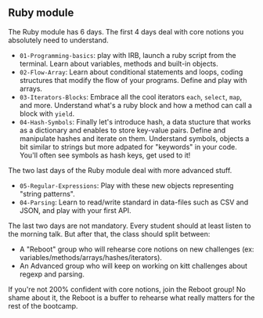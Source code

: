 ## Ruby module

The Ruby module has 6 days. The first 4 days deal with core notions you absolutely need to understand.

- `01-Programming-basics`: play with IRB, launch a ruby script from the terminal. Learn about variables, methods and built-in objects.
- `02-Flow-Array`: Learn about conditional statements and loops, coding structures that modify the flow of your programs. Define and play with arrays.
- `03-Iterators-Blocks`: Embrace all the cool iterators `each`, `select`, `map`, and more. Understand what's a ruby block and how a method can call a block with `yield`.
- `04-Hash-Symbols`: Finally let's introduce hash, a data stucture that works as a dictionary and enables to store key-value pairs. Define and manipulate hashes and iterate on them. Understand symbols, objects a bit similar to strings but more adpated for "keywords" in your code. You'll often see symbols as hash keys, get used to it!

The two last days of the Ruby module deal with more advanced stuff.

- `05-Regular-Expressions`: Play with these new objects representing "string patterns".
- `04-Parsing`: Learn to read/write standard in data-files such as CSV and JSON, and play with your first API.

The last two days are not mandatory. Every student should at least listen to the morning talk. But after that, the class should split between:

- A "Reboot" group who will rehearse core notions on new challenges (ex: variables/methods/arrays/hashes/iterators).
- An Advanced group who will keep on working on kitt challenges about regexp and parsing.

If you're not 200% confident with core notions, join the Reboot group! No shame about it, the Reboot is a buffer to rehearse what really matters for the rest of the bootcamp.
